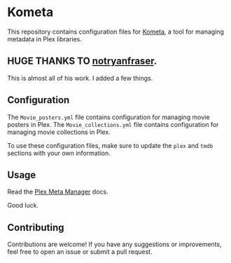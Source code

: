 # Kometa

This repository contains configuration files for [Kometa](https://github.com/Kometa-Team/Kometa), a tool for managing metadata in Plex libraries.

## HUGE THANKS TO [notryanfraser](https://github.com/notryanfraser). 

This is almost all of his work.  I added a few things.

## Configuration

The `Movie_posters.yml` file contains configuration for managing movie posters in Plex. The `Movie_collections.yml` file contains configuration for managing movie collections in Plex.

To use these configuration files, make sure to update the `plex` and `tmdb` sections with your own information.

## Usage

Read the [Plex Meta Manager](https://github.com/meisnate12/Plex-Meta-Manager) docs.

Good luck.

## Contributing

Contributions are welcome! If you have any suggestions or improvements, feel free to open an issue or submit a pull request.
